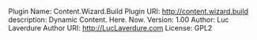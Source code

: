 Plugin Name: Content.Wizard.Build
Plugin URI: http://content.wizard.build
description: Dynamic Content. Here. Now.
Version: 1.00
Author: Luc Laverdure
Author URI: http://LucLaverdure.com
License: GPL2
